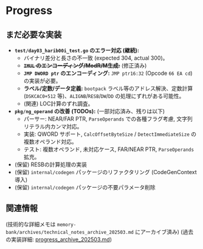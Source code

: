 # Progress

## まだ必要な実装
- **`test/day03_harib00i_test.go` のエラー対応 (継続):**
    - バイナリ差分と長さの不一致 (expected 304, actual 300)。
    - ~~**`IMUL` のエンコーディング/ModR/M生成:**~~ (修正済み)
    - **`JMP DWORD ptr` のエンコーディング:** `JMP ptr16:32` (Opcode `66 EA cd`) の実装が必要。
    - **ラベル/定数/データ定義:** `bootpack` ラベル等のアドレス解決、定数計算 (`DSKCAC0+512` 等)、`ALIGNB`/`RESB`/`DW`/`DD` の処理にずれがある可能性。
    - (関連) LOC計算のずれ調査。
- **`pkg/ng_operand` の改善 (TODOs):** (一部対応済み、残りは以下)
    - パーサー: NEAR/FAR PTR, `ParseOperands` での各種フラグ考慮, 文字列リテラル内カンマ対応。
    - 実装: QWORD サポート, `CalcOffsetByteSize` / `DetectImmediateSize` の複数オペランド対応。
    - テスト: 複数オペランド, 未対応ケース, FAR/NEAR PTR, `ParseOperands` 拡充。
- (保留) RESBの計算処理の実装
- (保留) `internal/codegen` パッケージのリファクタリング (CodeGenContext 導入)
- (保留) `internal/codegen` パッケージの不要パラメータ削除

## 関連情報
(技術的な詳細メモは `memory-bank/archives/technical_notes_archive_202503.md` にアーカイブ済み)
(過去の実装詳細: [progress_archive_202503.md](../archives/progress_archive_202503.md))
